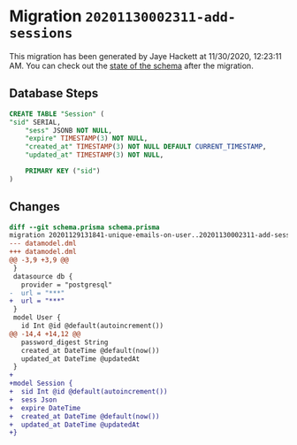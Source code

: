 # Migration `20201130002311-add-sessions`

This migration has been generated by Jaye Hackett at 11/30/2020, 12:23:11 AM.
You can check out the [state of the schema](./schema.prisma) after the migration.

## Database Steps

```sql
CREATE TABLE "Session" (
"sid" SERIAL,
    "sess" JSONB NOT NULL,
    "expire" TIMESTAMP(3) NOT NULL,
    "created_at" TIMESTAMP(3) NOT NULL DEFAULT CURRENT_TIMESTAMP,
    "updated_at" TIMESTAMP(3) NOT NULL,

    PRIMARY KEY ("sid")
)
```

## Changes

```diff
diff --git schema.prisma schema.prisma
migration 20201129131841-unique-emails-on-user..20201130002311-add-sessions
--- datamodel.dml
+++ datamodel.dml
@@ -3,9 +3,9 @@
 }
 datasource db {
   provider = "postgresql"
-  url = "***"
+  url = "***"
 }
 model User {
   id Int @id @default(autoincrement())
@@ -14,4 +14,12 @@
   password_digest String
   created_at DateTime @default(now())
   updated_at DateTime @updatedAt
 }
+
+model Session {
+  sid Int @id @default(autoincrement())
+  sess Json
+  expire DateTime
+  created_at DateTime @default(now())
+  updated_at DateTime @updatedAt
+}
```



